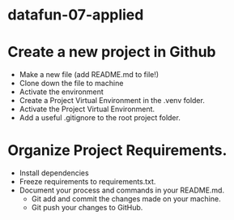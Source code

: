 # datafun-07-applied

# Create a new project in Github
- Make a new file (add README.md to file!)
- Clone down the file to machine
- Activate the environment
- Create a Project Virtual Environment in the .venv folder.  
- Activate the Project Virtual Environment.  
- Add a useful .gitignore to the root project folder.

# Organize Project Requirements.
- Install dependencies  
- Freeze requirements to requirements.txt.  
- Document your process and commands in your README.md.
  - Git add and commit the changes made on your machine.
  - Git push your changes to GitHub.

